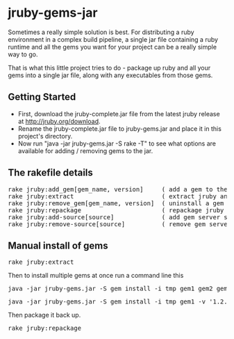 # jruby-gems-jar

Sometimes a really simple solution is best. For distributing a ruby environment in a complex build pipeline,
a single jar file containing a ruby runtime and all the gems you want for your project 
can be a really simple way to go.

That is what this little project tries to do - package up ruby and all your gems into a single jar file, along with any executables from those gems.

## Getting Started

- First, download the jruby-complete.jar file from the latest jruby release at http://jruby.org/download.
- Rename the jruby-complete.jar file to jruby-gems.jar and place it in this project's directory.
- Now run "java -jar jruby-gems.jar -S rake -T" to see what options are available for adding / removing gems to the jar.


## The rakefile details
<pre>
rake jruby:add_gem[gem_name, version]     ( add a gem to the jruby-gems.jar file )
rake jruby:extract                        ( extract jruby and all the current gems into a tmp directory )
rake jruby:remove_gem[gem_name, version]  ( uninstall a gem from the jruby-gems.jar )
rake jruby:repackage                      ( repackage jruby and gems from tmp back into jruby-gems.jar )
rake jruby:add-source[source]             ( add gem server source )
rake jruby:remove-source[source]          ( remove gem server source )
</pre>

## Manual install of gems

<pre>rake jruby:extract</pre>

Then to install multiple gems at once run a command line this
<pre>java -jar jruby-gems.jar -S gem install -i tmp gem1 gem2 gem3</pre>
<pre>java -jar jruby-gems.jar -S gem install -i tmp gem1 -v '1.2.3'</pre>

Then package it back up.
<pre>rake jruby:repackage</pre>

